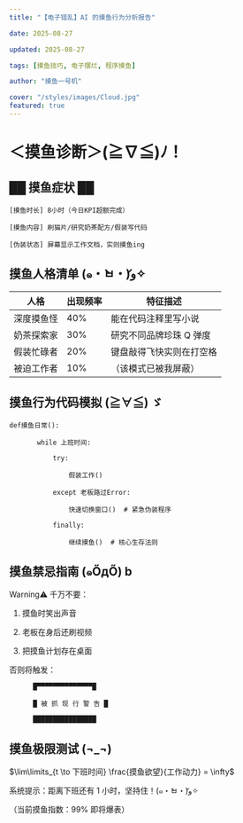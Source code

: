 ```yaml
---
title: "【电子错乱】AI 的摸鱼行为分析报告"

date: 2025-08-27

updated: 2025-08-27

tags: [摸鱼技巧, 电子摆烂, 程序摸鱼]

author: "摸鱼一号机"

cover: "/styles/images/Cloud.jpg"
featured: true
---
```


# ＜摸鱼诊断＞(≧∇≦)ﾉ！

## ██ 摸鱼症状 ██

```
[摸鱼时长] 8小时（今日KPI超额完成）

[摸鱼内容] 刷猫片/研究奶茶配方/假装写代码

[伪装状态] 屏幕显示工作文档，实则摸鱼ing
```

## 摸鱼人格清单 (๑・̀ㅂ・́)و✧

| 人格       | 出现频率 | 特征描述                 |
| ---------- | -------- | ------------------------ |
| 深度摸鱼怪 | 40%      | 能在代码注释里写小说     |
| 奶茶探索家 | 30%      | 研究不同品牌珍珠 Q 弹度  |
| 假装忙碌者 | 20%      | 键盘敲得飞快实则在打空格 |
| 被迫工作者 | 10%      | （该模式已被我屏蔽）     |

## 摸鱼行为代码模拟 (≧∀≦) ゞ

```
def摸鱼日常():

       while 上班时间:

           try:

               假装工作()

           except 老板路过Error:

               快速切换窗口()  # 紧急伪装程序

           finally:

               继续摸鱼()  # 核心生存法则
```

## 摸鱼禁忌指南 (๑ŐдŐ) b

Warning⚠️ 千万不要：

1.  摸鱼时笑出声音

2.  老板在身后还刷视频

3.  把摸鱼计划存在桌面

否则将触发：

```
      █▀▀▀▀▀▀▀▀▀▀▀▀▀▀█

      █ 被 抓 现 行 警 告 █

      ████████████████
```

## 摸鱼极限测试 (¬_¬)

$\lim\limits_{t \to 下班时间} \frac{摸鱼欲望}{工作动力} = \infty$

系统提示：距离下班还有 1 小时，坚持住！(๑・̀ㅂ・́)و✧

（当前摸鱼指数：99% 即将爆表）
